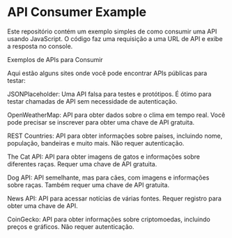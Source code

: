 # API Consumer Example

Este repositório contém um exemplo simples de como consumir uma API usando JavaScript. O código faz uma requisição a uma URL de API e exibe a resposta no console.

Exemplos de APIs para Consumir

Aqui estão alguns sites onde você pode encontrar APIs públicas para testar:

JSONPlaceholder: Uma API falsa para testes e protótipos. É ótimo para testar chamadas de API sem necessidade de autenticação.

OpenWeatherMap: API para obter dados sobre o clima em tempo real. Você pode precisar se inscrever para obter uma chave de API gratuita.

REST Countries: API para obter informações sobre países, incluindo nome, população, bandeiras e muito mais. Não requer autenticação.

The Cat API: API para obter imagens de gatos e informações sobre diferentes raças. Requer uma chave de API gratuita.

Dog API: API semelhante, mas para cães, com imagens e informações sobre raças. Também requer uma chave de API gratuita.

News API: API para acessar notícias de várias fontes. Requer registro para obter uma chave de API.

CoinGecko: API para obter informações sobre criptomoedas, incluindo preços e gráficos. Não requer autenticação.
   
